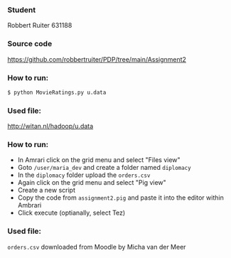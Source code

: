 ### Student
Robbert Ruiter
631188

### Source code
https://github.com/robbertruiter/PDP/tree/main/Assignment2

### How to run:
```bash
$ python MovieRatings.py u.data
```

### Used file:
http://witan.nl/hadoop/u.data

### How to run:
* In Amrari click on the grid menu and select "Files view"
* Goto `/user/maria_dev` and create a folder named `diplomacy`
* In the `diplomacy` folder upload the `orders.csv`
* Again click on the grid menu and select "Pig view"
* Create a new script
* Copy the code from `assignment2.pig` and paste it into the editor within Ambrari
* Click execute (optianally, select Tez)

### Used file:
`orders.csv` downloaded from Moodle by Micha van der Meer